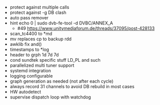 - protect against multiple calls
- protect against -g DB clash
- auto pass remover
- hint echo 0 | sudo dvb-fe-tool -d DVBC/ANNEX_A
    - #49
    https://www.unitymediaforum.de/threads/37095/post-428133
- scan_tc4400 to *md 
- mv replaces cp to backup rdd
- awklib fix and()
- timestamps to *log 
- header to grph 1d 7d 7d 
- cond sundtek specific stuff LD_PL and such
- parallelized multi tuner support
- systemd integration
- logging configurable
- graph generation as needed (not after each cycle)
- always record 31 channels to avoid DB rebuild in most cases
- HW autodetect
- supervise dispatch loop with watchdog
